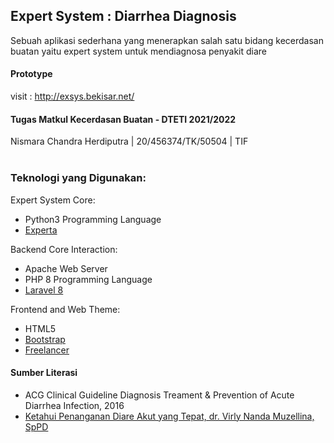 ## Expert System : Diarrhea Diagnosis
Sebuah aplikasi sederhana yang menerapkan salah satu bidang kecerdasan buatan yaitu expert system untuk mendiagnosa penyakit diare

#### Prototype
visit : http://exsys.bekisar.net/

#### Tugas Matkul Kecerdasan Buatan - DTETI 2021/2022
Nismara Chandra Herdiputra | 20/456374/TK/50504 | TIF <br>
<br>
### Teknologi yang Digunakan:
Expert System Core:
<ul>
    <li>Python3 Programming Language</li>
    <li><a href="https://github.com/nilp0inter/experta">Experta</a></li>
</ul>

Backend Core Interaction:
<ul>
    <li>Apache Web Server</li>
    <li>PHP 8 Programming Language</li>
    <li><a href="https://github.com/laravel/laravel">Laravel 8</a></li>
</ul>

Frontend and Web Theme:
<ul>
    <li>HTML5</li>
    <li><a href="https://github.com/twbs/bootstrap">Bootstrap</a></li>
    <li><a href="https://startbootstrap.com/theme/freelancer">Freelancer</a></li>
</ul>


#### Sumber Literasi
<ul>
    <li>ACG Clinical Guideline Diagnosis Treament & Prevention of Acute Diarrhea Infection, 2016</li>
    <li><a href="ygi.or.id/ketahui-penanganan-diare-akut-yang-tepat/">Ketahui Penanganan Diare Akut yang Tepat, dr. Virly Nanda Muzellina, SpPD</a></li>
</ul>







